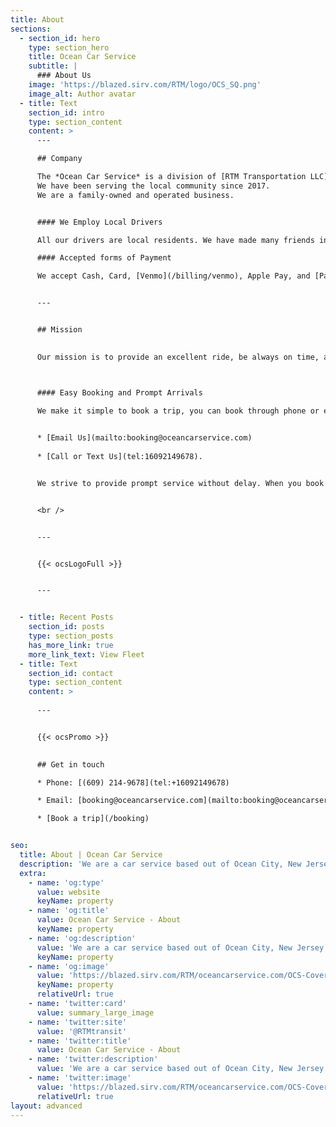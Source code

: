 ```yaml
---
title: About
sections:
  - section_id: hero
    type: section_hero
    title: Ocean Car Service
    subtitle: |
      ### About Us
    image: 'https://blazed.sirv.com/RTM/logo/OCS_SQ.png'
    image_alt: Author avatar
  - title: Text
    section_id: intro
    type: section_content
    content: >
      ---

      ## Company

      The *Ocean Car Service* is a division of [RTM Transportation LLC](https://rtmtransit.com/). 
      We have been serving the local community since 2017.
      We are a family-owned and operated business.


      #### We Employ Local Drivers

      All our drivers are local residents. We have made many friends in this industry over the years, and we would love to get to know you as well.

      #### Accepted forms of Payment

      We accept Cash, Card, [Venmo](/billing/venmo), Apple Pay, and [PayPal](/billing/paypal). [Learn more](/billing/about)


      ---


      ## Mission
      

      Our mission is to provide an excellent ride, be always on time, and never miss a deadline.



      #### Easy Booking and Prompt Arrivals

      We make it simple to book a trip, you can book through phone or email:
      

      * [Email Us](mailto:booking@oceancarservice.com)
  
      * [Call or Text Us](tel:16092149678).


      We strive to provide prompt service without delay. When you book your trip in advance, you can rest easy knowing OCS has your trip covered. You're in good hands with Ocean Car Service.


      <br />


      ---


      {{< ocsLogoFull >}}


      ---


  - title: Recent Posts
    section_id: posts
    type: section_posts
    has_more_link: true
    more_link_text: View Fleet
  - title: Text
    section_id: contact
    type: section_content
    content: >
      
      ---


      {{< ocsPromo >}}
      

      ## Get in touch

      * Phone: [(609) 214-9678](tel:+16092149678)

      * Email: [booking@oceancarservice.com](mailto:booking@oceancarservice.com)

      * [Book a trip](/booking)


seo:
  title: About | Ocean Car Service
  description: 'We are a car service based out of Ocean City, New Jersey. We have been serving the local community since 2017.'
  extra:
    - name: 'og:type'
      value: website
      keyName: property
    - name: 'og:title'
      value: Ocean Car Service - About
      keyName: property
    - name: 'og:description'
      value: 'We are a car service based out of Ocean City, New Jersey. We have been serving the local community since 2017.'
      keyName: property
    - name: 'og:image'
      value: 'https://blazed.sirv.com/RTM/oceancarservice.com/OCS-Cover.png'
      keyName: property
      relativeUrl: true
    - name: 'twitter:card'
      value: summary_large_image
    - name: 'twitter:site'
      value: '@RTMtransit'
    - name: 'twitter:title'
      value: Ocean Car Service - About
    - name: 'twitter:description'
      value: 'We are a car service based out of Ocean City, New Jersey. We have been serving the local community since 2017.'
    - name: 'twitter:image'
      value: 'https://blazed.sirv.com/RTM/oceancarservice.com/OCS-Cover.png'
      relativeUrl: true
layout: advanced
---
```

